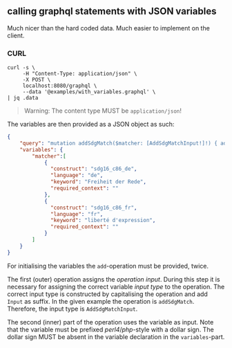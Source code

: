 ## calling graphql statements with JSON variables

Much nicer than the hard coded data. Much easier to implement on the client.

### CURL

```
curl -s \
     -H "Content-Type: application/json" \
     -X POST \
     localhost:8080/graphql \
     --data '@examples/with_variables.graphql' \
| jq .data
```

> Warning: The content type MUST be `application/json`!

The variables are then provided as a JSON object as such: 

```json
{
    "query": "mutation addSdgMatch($matcher: [AddSdgMatchInput!]!) { addSdgMatch(input: $matcher) { sdgMatch { construct } } }",
    "variables": {
        "matcher":[ 
            {
              "construct": "sdg16_c86_de",
              "language": "de",
              "keyword": "Freiheit der Rede",
              "required_context": ""
            },
            {
              "construct": "sdg16_c86_fr",
              "language": "fr",
              "keyword": "liberté d'expression",
              "required_context": ""
            }
        ]
    }
}
```

For initialising the variables the `add`-operation must be provided, twice. 

The first (outer) operation assigns the *operation input*. During this step it is necessary for assigning the correct variable *input type* to the operation. The correct input type is constructed by capitalising the operation and add `Input` as suffix. In the given example the operation is `addSdgMatch`. Therefore, the input type is `AddSdgMatchInput`. 

The second (inner) part of the operation uses the variable as input. Note that the variable must be prefixed *perl4*/*php*-style with a dollar sign. The dollar sign MUST be absent in the variable declaration in the `variables`-part. 
